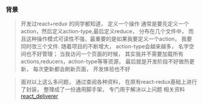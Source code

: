 ### 背景
>开发过react+redux 的同学都知道， 定义一个操作 通常是要先定义一个action，然后定义action-type,最后定义reduce， 分布在几个文件中， 
而且这种操作模式可读性不强，最重要的是如果我要定义一个action， 我要同时改三个文件. 随着项目的不断增大，
 action-type会越来越多， 名字空间也不好管理； 当我访问一个页面的时候， 其实我并不需要加载所有actions,reducers，action-type等等资源， 
 最后就是开发阶段不好做热更新， 每次更新都会刷新页面， 开发体验也不好
  
>面对以上这么多问题， 通过查阅各种资料， 在原有react-redux基础上进行了封装， 整理成了一份通用脚手架， 专门用于解决以上问题
相关资料
[react_deliverer](https://github.com/sampsonli/react_deliverer)
